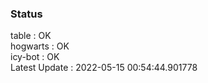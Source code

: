 ### Status


table : OK  
hogwarts : OK  
icy-bot : OK  
Latest Update : 2022-05-15 00:54:44.901778

